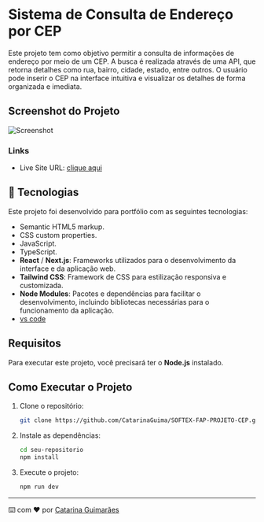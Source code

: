 # Sistema de Consulta de Endereço por CEP

Este projeto tem como objetivo permitir a consulta de informações de endereço por meio de um CEP. A busca é realizada através de uma API, que retorna detalhes como rua, bairro, cidade, estado, entre outros. O usuário pode inserir o CEP na interface intuitiva e visualizar os detalhes de forma organizada e imediata.

## Screenshot do Projeto

![Screenshot](https://github.com/user-attachments/assets/d2df347d-f351-42c0-a1eb-22c5c8ec4bfd)

### Links

- Live Site URL: [clique aqui](https://mytodoada.netlify.app/)

## 🚀 Tecnologias

Este projeto foi desenvolvido para portfólio com as seguintes tecnologias:

- Semantic HTML5 markup.
- CSS custom properties.
- JavaScript.
- TypeScript.
- **React** / **Next.js**: Frameworks utilizados para o desenvolvimento da interface e da aplicação web.
- **Tailwind CSS**: Framework de CSS para estilização responsiva e customizada.
- **Node Modules**: Pacotes e dependências para facilitar o desenvolvimento, incluindo bibliotecas necessárias para o funcionamento da aplicação.
- [vs code](https://code.visualstudio.com/download)

## Requisitos

Para executar este projeto, você precisará ter o **Node.js** instalado.

## Como Executar o Projeto

1. Clone o repositório:
   ```bash
   git clone https://github.com/CatarinaGuima/SOFTEX-FAP-PROJETO-CEP.git
   ```
2. Instale as dependências:
   ```bash
   cd seu-repositorio
   npm install
   ```
3. Execute o projeto:
   ```bash
   npm run dev
   ```
---
⌨️ com ❤️ por [Catarina Guimarães](https://github.com/catarinaguima) 
